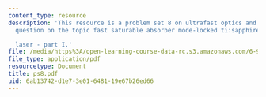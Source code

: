 ```yaml
---
content_type: resource
description: 'This resource is a problem set 8 on ultrafast optics and covers 1 problem
  question on the topic fast saturable absorber mode-locked ti:sapphire

  laser - part I.'
file: /media/https%3A/open-learning-course-data-rc.s3.amazonaws.com/6-977-ultrafast-optics-spring-2005/6ab13742d1e73e01648119e67b26ed66_ps8.pdf
file_type: application/pdf
resourcetype: Document
title: ps8.pdf
uid: 6ab13742-d1e7-3e01-6481-19e67b26ed66
---
```

